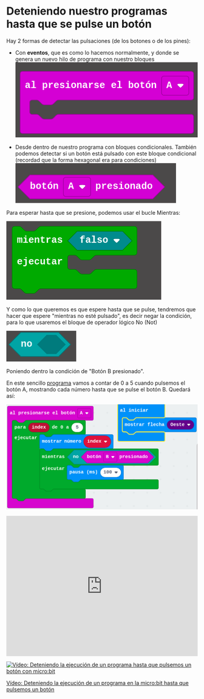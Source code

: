 # Deteniendo nuestro programas hasta que se pulse un botón


Hay 2 formas de detectar las pulsaciones (de los botones o de los pines):

* Con **eventos**, que es como lo hacemos normalmente, y donde se genera un nuevo hilo de programa con nuestro bloques
![](./images/PulsacionEventos.png)

* Desde dentro de nuestro programa con bloques condicionales. También podemos detectar si un botón está pulsado con este bloque condicional  (recordad que la forma hexagonal era para condiciones)
![](./images/BloqueCondicional.png)

Para esperar hasta que se presione, podemos usar el bucle Mientras:

![](./images/BucleMientras.png)

Y como lo que queremos es que espere hasta que se pulse, tendremos que hacer que espere "mientras no esté pulsado", es decir negar la condición, para lo que usaremos el bloque de operador lógico No (Not) 

![](./images/OperadorNot.png)

Poniendo dentro la condición de "Botón B presionado".

En este sencillo [programa](https://makecode.microbit.org/_C6g53V7EvhRC) vamos a contar de 0 a 5 cuando pulsemos el botón A, mostrando cada número hasta que se pulse el botón B. Quedará así:

![](./images/ProgramaEsperaTecla.png)

<div style="position:relative;height:calc(300px + 5em);width:100%;overflow:hidden;"><iframe style="position:absolute;top:0;left:0;width:100%;height:100%;" src="https://makecode.microbit.org/---codeembed#pub:_C6g53V7EvhRC" allowfullscreen="allowfullscreen" frameborder="0" sandbox="allow-scripts allow-same-origin"></iframe></div>

[![Vídeo: Deteniendo la ejecución de un programa hasta que pulsemos un botón con micro:bit](https://img.youtube.com/vi/tCFltkD2VBg/0.jpg)](https://youtu.be/tCFltkD2VBg)


[Vídeo: Deteniendo la ejecución de un programa en la micro:bit hasta que pulsemos un botón](https://youtu.be/tCFltkD2VBg)

